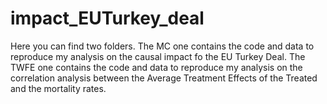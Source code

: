 # impact_EUTurkey_deal

Here you can find two folders.
The MC one contains the code and data to reproduce my analysis on the causal impact fo the EU Turkey Deal.
The TWFE one contains the code and data to reproduce my analysis on the correlation analysis between the Average Treatment Effects of the Treated and the mortality rates.
